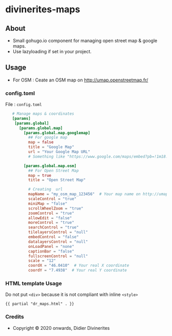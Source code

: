 # divinerites-maps

## About

- Small gohugo.io component for managing open street map & google maps.
- Use lazyloading if set in your project.

## Usage

- For OSM : Ceate an OSM map on http://umap.openstreetmap.fr/

### config.toml

File : `config.toml`

```toml
   # Manage maps & coordinates
   [params]
    [params.global]
      [params.global.map]
        [params.global.map.googlemap]
          ## For google map
          map = false
          title = "Google Map"
          url = "Your Google Map URL"
          # Something like "https://www.google.com/maps/embed?pb=!1m18!1m12!1m3!1d83438.06570739325!2d7.419771260195138!3d46.02690216088217!2m3!1f0!2f0!3f0!3m2!1i1024!2i768!4f13.1!3m3!1m2!1s0x478f2beeb905e245%3A0x1a11f40c1e7924a8!2sCamping+Arolla!5e0!3m2!1sfr!2sfr!4v1535693319433"

        [params.global.map.osm]
          ## For Open Street Map
          map = true
          title = "Open Street Map"

          # Creating  url
          mapName = "my_osm_map_123456"  # Your map name on http://umap.openstreetmap.fr/
          scaleControl = "true"
          miniMap = "false"
          scrollWheelZoom = "true"
          zoomControl = "true"
          allowEdit = "false"
          moreControl = "true"
          searchControl = "true"
          tilelayersControl = "null"
          embedControl = "false"
          datalayersControl = "null"
          onLoadPanel = "none"
          captionBar = "false"
          fullscreenControl = "null"
          scale = "12"
          coordX = "46.0410"  # Your real X coordinate
          coordY = "7.4938"  # Your real Y coordinate
```

### HTML template Usage

Do not put `<div>` because it is not compliant with inline `<style>`

```go-html-template
{{ partial "dr_maps.html" . }}
```

### Credits

- Copyright © 2020 onwards, Didier Divinerites
